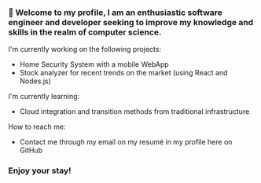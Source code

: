 ### 👋 Welcome to my profile, I am an enthusiastic software engineer and developer seeking to improve my knowledge and skills in the realm of computer science.

 I'm currently working on the following projects:
 - Home Security System with a mobile WebApp
 - Stock analyzer for recent trends on the market (using React and Nodes.js)


 I'm currently learning:
- Cloud integration and transition methods from traditional infrastructure



How to reach me:
- Contact me through my email on my resumé in my profile here on GitHub

### Enjoy your stay!

<!--
**kmiller651/kmiller651** is a ✨ _special_ ✨ repository because its `README.md` (this file) appears on your GitHub profile.

Here are some ideas to get you started:

- 🔭 I’m currently working on ...
- 🌱 I’m currently learning ...
- 👯 I’m looking to collaborate on ...
- 🤔 I’m looking for help with ...
- 💬 Ask me about ...
- 📫 How to reach me: ...
- 😄 Pronouns: ...
- ⚡ Fun fact: ...
-->
